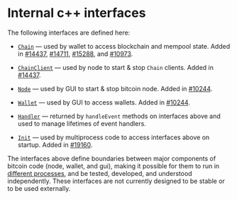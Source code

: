 # Internal c++ interfaces

The following interfaces are defined here:

* [`Chain`](chain.h) — used by wallet to access blockchain and mempool state. Added in [#14437](https://github.com/bitcoin/bitcoin/pull/14437), [#14711](https://github.com/bitcoin/bitcoin/pull/14711), [#15288](https://github.com/bitcoin/bitcoin/pull/15288), and [#10973](https://github.com/bitcoin/bitcoin/pull/10973).

* [`ChainClient`](chain.h) — used by node to start & stop `Chain` clients. Added in [#14437](https://github.com/bitcoin/bitcoin/pull/14437).

* [`Node`](node.h) — used by GUI to start & stop bitcoin node. Added in [#10244](https://github.com/bitcoin/bitcoin/pull/10244).

* [`Wallet`](wallet.h) — used by GUI to access wallets. Added in [#10244](https://github.com/bitcoin/bitcoin/pull/10244).

* [`Handler`](handler.h) — returned by `handleEvent` methods on interfaces above and used to manage lifetimes of event handlers.

* [`Init`](init.h) — used by multiprocess code to access interfaces above on startup. Added in [#19160](https://github.com/bitcoin/bitcoin/pull/19160).

The interfaces above define boundaries between major components of bitcoin code (node, wallet, and gui), making it possible for them to run in [different processes](../../doc/multiprocess.md), and be tested, developed, and understood independently. These interfaces are not currently designed to be stable or to be used externally.
